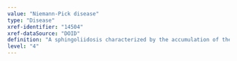 ```yaml
---
value: "Niemann-Pick disease"
type: "Disease"
xref-identifier: "14504"
xref-dataSource: "DOID"
definition: "A sphingoliidosis characterized by the accumulation of the lipid sphingomyelin in lysosomes in cells.|OMIM mapping confirmed by DO. [SN]."
level: "4"
---
```

